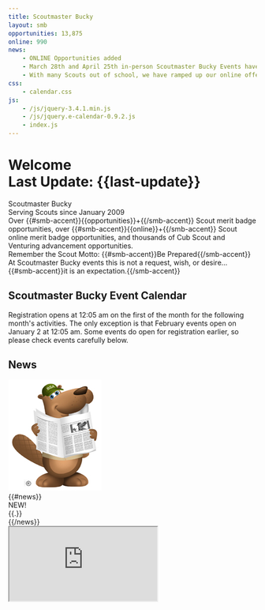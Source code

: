 ```yaml
---
title: Scoutmaster Bucky
layout: smb
opportunities: 13,875
online: 990
news:
    - ONLINE Opportunities added
    - March 28th and April 25th in-person Scoutmaster Bucky Events have been cancelled. Refunds have been distributed and will be made in full starting March 16.
    - With many Scouts out of school, we have ramped up our online offerings to help accommodate the demand for merit badge opportunities. We will do what we can to make as many opportunities available to as many Scouts as possible. Keep checking the website for new and more opportunities
css:
    - calendar.css
js:
    - /js/jquery-3.4.1.min.js
    - /js/jquery.e-calendar-0.9.2.js
    - index.js
---
```


# <div class="D(f) Jc(sb) Ai(b) Fxd(c)--xs"><div>Welcome</div><div class="Fz(0.4em) Fw(n) Tt(n)">Last Update: {{last-update}}</div></div>

<div class="C(smbPageSecondaryText) Fw(b) Fz(2em) D(f) Jc(c)">Scoutmaster Bucky</div>
<div class="D(f) Jc(c) Pb(1em)">Serving Scouts since January 2009</div>

<div class="Maw(450px) Ta(c) Mx(a)">Over {{#smb-accent}}{{opportunities}}+{{/smb-accent}} Scout merit badge opportunities, over {{#smb-accent}}{{online}}+{{/smb-accent}} Scout online merit badge opportunities, and thousands of Cub Scout and Venturing advancement opportunities.</div>

<div class="Ta(c) Mt(1em)">Remember the Scout Motto: {{#smb-accent}}Be Prepared{{/smb-accent}}</div>

<div class="Ta(c)">At Scoutmaster Bucky events this is not a request, wish, or desire…</div>

<div class="Ta(c)">{{#smb-accent}}it is an expectation.{{/smb-accent}}</div>

## Scoutmaster Bucky Event Calendar

<div id="calendar" class="Mb(0.9em)"></div>

Registration opens at 12:05 am on the first of the month for the following month's activities. The only exception is that February events open on January 2 at 12:05 am. Some events do open for registration earlier, so please check events carefully below.

## News

<div class="D(f) Fxd(c)--s">
    <div class="W(189px) Maw(90%) Mx(a)--s">
        <img src="images/bucky-with-newspaper.jpg" class="W(189px) Maw(100%)" />
    </div>
    <div>
{{#news}}
        <div class="D(f)">
            <div class="D(f) C(red) Fw(b) Px(8px)">NEW!</div>
            <div>{{.}}</div>
        </div>
{{/news}}
    </div>
</div>

<iframe src="https://www.google.com/maps/d/u/0/embed?mid=1vdI1j549x1Ft6VQmoRYcZaIH5etwe0vz" class="W(100%) H(480px) Mah(50vh) Mt(0.9em)" loading="lazy"></iframe>

